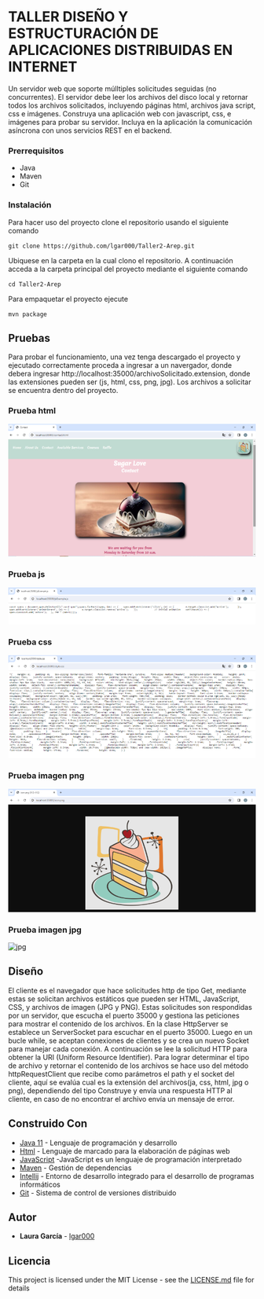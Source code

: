# TALLER DISEÑO Y ESTRUCTURACIÓN DE APLICACIONES DISTRIBUIDAS EN INTERNET

Un servidor web que soporte múlltiples solicitudes seguidas (no concurrentes). El servidor debe leer los archivos del disco local y retornar todos los archivos solicitados, incluyendo páginas html, archivos java script, css e imágenes. Construya una aplicación web con  javascript, css, e imágenes para probar su servidor. Incluya en la aplicación la comunicación asíncrona con unos servicios REST en el backend.

### Prerrequisitos

- Java
- Maven
- Git


### Instalación

Para hacer uso del proyecto clone el repositorio usando el siguiente comando

```
git clone https://github.com/lgar000/Taller2-Arep.git
```

Ubiquese en la carpeta en la cual clono el repositorio. A continuación
acceda a la carpeta principal del proyecto mediante el siguiente comando

```
cd Taller2-Arep
```

Para empaquetar el proyecto ejecute

```
mvn package
```



## Pruebas

Para probar el funcionamiento, una vez tenga descargado el proyecto y ejecutado correctamente proceda a ingresar a un navergador, donde debera ingresar http://localhost:35000/archivoSolicitado.extension, donde las extensiones pueden ser (js, html, css, png, jpg). Los archivos a solicitar se encuentra dentro del proyecto.

### Prueba html

![html](https://github.com/lgar000/Taller2-Arep/blob/main/imagenes/pruebaHtml.png)

### Prueba js

![js](https://github.com/lgar000/Taller2-Arep/blob/main/imagenes/pruebaJs.png)

### Prueba css

![css](https://github.com/lgar000/Taller2-Arep/blob/main/imagenes/pruebaCss.png)

### Prueba imagen png

![png](https://github.com/lgar000/Taller2-Arep/blob/main/imagenes/pruebaImagenPNG.png)

### Prueba imagen jpg

![jpg]()

## Diseño

El cliente es el navegador que hace solicitudes http de tipo Get, mediante estas se solicitan archivos estáticos que pueden ser  HTML, JavaScript, CSS, y archivos de imagen (JPG y PNG). Estas solicitudes son respondidas por un servidor, que escucha el puerto 35000 y gestiona las peticiones para mostrar el contenido de los archivos.
En la clase HttpServer se establece un ServerSocket para escuchar en el puerto 35000. Luego en un bucle while, se aceptan conexiones de clientes y se crea un nuevo Socket para manejar cada conexión. A continuación se lee  la solicitud HTTP para obtener la URI (Uniform Resource Identifier). Para lograr determinar el tipo de archivo  y retornar el contenido de los archivos se  hace uso del método httpRequestClient que recibe como parámetros el path y el socket del cliente, aquí se evalúa cual es la extensión del archivos(ja, css, html, jpg o png), dependiendo del tipo Construye y envía una respuesta HTTP al cliente, en caso de no encontrar el archivo envía un mensaje de error.


## Construido Con

* [Java 11](https://www.oracle.com/co/java/technologies/javase/jdk11-archive-downloads.html) - Lenguaje de programación y desarrollo
* [Html](https://developer.mozilla.org/es/docs/Web/HTML) - Lenguaje de marcado para la elaboración de páginas web
* [JavaScript](https://developer.mozilla.org/es/docs/Web/CSS) -JavaScript es un lenguaje de programación interpretado
* [Maven](https://maven.apache.org/) - Gestión de dependencias
* [Intellij](https://www.jetbrains.com/es-es/idea/) - Entorno de desarrollo integrado para el desarrollo de programas informáticos
* [Git](https://rometools.github.io/rome/) - Sistema de control de versiones distribuido


## Autor

* **Laura García** - [lgar000](https://github.com/lgar000)

## Licencia

This project is licensed under the MIT License - see the [LICENSE.md](LICENSE.md) file for details
